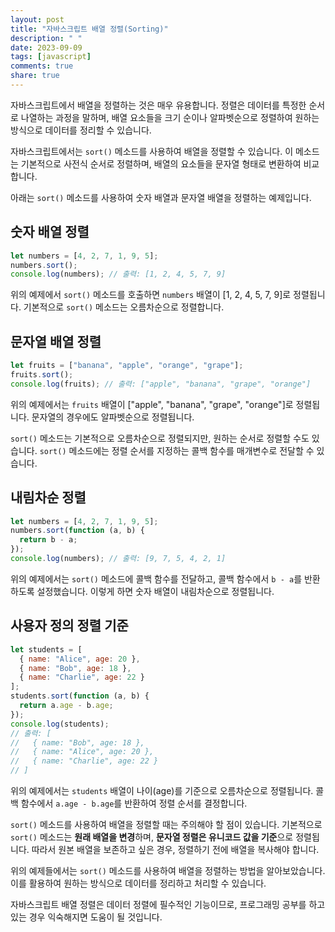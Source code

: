 ```yaml
---
layout: post
title: "자바스크립트 배열 정렬(Sorting)"
description: " "
date: 2023-09-09
tags: [javascript]
comments: true
share: true
---
```


자바스크립트에서 배열을 정렬하는 것은 매우 유용합니다. 정렬은 데이터를 특정한 순서로 나열하는 과정을 말하며, 배열 요소들을 크기 순이나 알파벳순으로 정렬하여 원하는 방식으로 데이터를 정리할 수 있습니다.

자바스크립트에서는 `sort()` 메소드를 사용하여 배열을 정렬할 수 있습니다. 이 메소드는 기본적으로 사전식 순서로 정렬하며, 배열의 요소들을 문자열 형태로 변환하여 비교합니다. 

아래는 `sort()` 메소드를 사용하여 숫자 배열과 문자열 배열을 정렬하는 예제입니다.

## 숫자 배열 정렬

```javascript
let numbers = [4, 2, 7, 1, 9, 5];
numbers.sort();
console.log(numbers); // 출력: [1, 2, 4, 5, 7, 9]
```

위의 예제에서 `sort()` 메소드를 호출하면 `numbers` 배열이 [1, 2, 4, 5, 7, 9]로 정렬됩니다. 기본적으로 `sort()` 메소드는 오름차순으로 정렬합니다.

## 문자열 배열 정렬

```javascript
let fruits = ["banana", "apple", "orange", "grape"];
fruits.sort();
console.log(fruits); // 출력: ["apple", "banana", "grape", "orange"]
```

위의 예제에서는 `fruits` 배열이 ["apple", "banana", "grape", "orange"]로 정렬됩니다. 문자열의 경우에도 알파벳순으로 정렬됩니다.

`sort()` 메소드는 기본적으로 오름차순으로 정렬되지만, 원하는 순서로 정렬할 수도 있습니다. `sort()` 메소드에는 정렬 순서를 지정하는 콜백 함수를 매개변수로 전달할 수 있습니다.

## 내림차순 정렬

```javascript
let numbers = [4, 2, 7, 1, 9, 5];
numbers.sort(function (a, b) {
  return b - a;
});
console.log(numbers); // 출력: [9, 7, 5, 4, 2, 1]
```

위의 예제에서는 `sort()` 메소드에 콜백 함수를 전달하고, 콜백 함수에서 `b - a`를 반환하도록 설정했습니다. 이렇게 하면 숫자 배열이 내림차순으로 정렬됩니다.

## 사용자 정의 정렬 기준

```javascript
let students = [
  { name: "Alice", age: 20 },
  { name: "Bob", age: 18 },
  { name: "Charlie", age: 22 }
];
students.sort(function (a, b) {
  return a.age - b.age;
});
console.log(students);
// 출력: [
//   { name: "Bob", age: 18 },
//   { name: "Alice", age: 20 },
//   { name: "Charlie", age: 22 }
// ]
```

위의 예제에서는 `students` 배열이 나이(age)를 기준으로 오름차순으로 정렬됩니다. 콜백 함수에서 `a.age - b.age`를 반환하여 정렬 순서를 결정합니다.

`sort()` 메소드를 사용하여 배열을 정렬할 때는 주의해야 할 점이 있습니다. 기본적으로 `sort()` 메소드는 **원래 배열을 변경**하며, **문자열 정렬은 유니코드 값을 기준**으로 정렬됩니다. 따라서 원본 배열을 보존하고 싶은 경우, 정렬하기 전에 배열을 복사해야 합니다.

위의 예제들에서는 `sort()` 메소드를 사용하여 배열을 정렬하는 방법을 알아보았습니다. 이를 활용하여 원하는 방식으로 데이터를 정리하고 처리할 수 있습니다.

자바스크립트 배열 정렬은 데이터 정렬에 필수적인 기능이므로, 프로그래밍 공부를 하고 있는 경우 익숙해지면 도움이 될 것입니다.